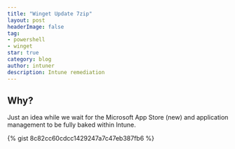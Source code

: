 ```yaml
---
title: "Winget Update 7zip"
layout: post
headerImage: false
tag:
- powershell
- winget
star: true
category: blog
author: intuner
description: Intune remediation
---
```


## Why?
Just an idea while we wait for the Microsoft App Store (new) and application management to be fully baked within Intune.

{% gist 8c82cc60cdcc1429247a7c47eb387fb6 %}
